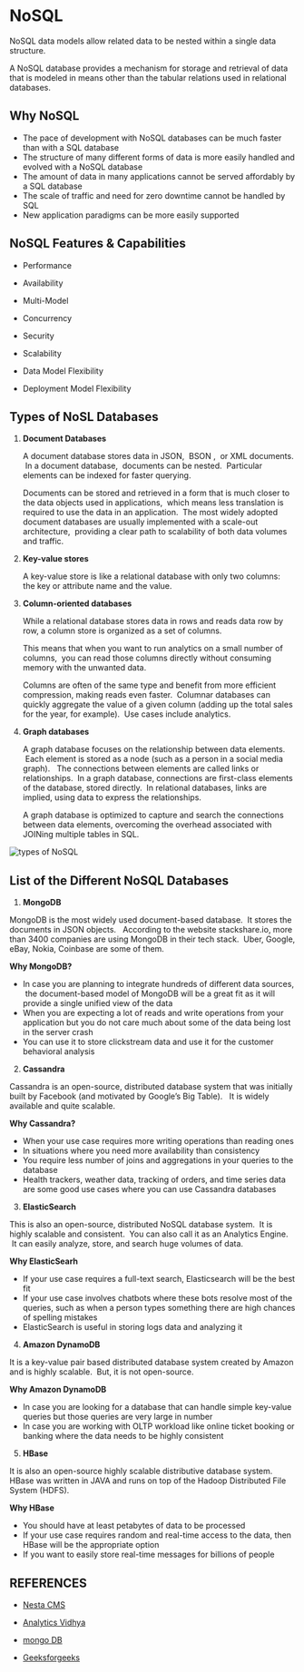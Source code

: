 # **NoSQL**

NoSQL data models allow related data to be nested within a single data structure.

A NoSQL database provides a mechanism for storage and retrieval of data that is modeled in means other than the tabular relations used in relational databases.

## **Why** **NoSQL**
* The pace of development with NoSQL databases can be much faster than with a SQL database
* The structure of many different forms of data is more easily handled and evolved with a NoSQL database
* The amount of data in many applications cannot be served affordably by a SQL database
* The scale of traffic and need for zero downtime cannot be handled by SQL
* New application paradigms can be more easily supported


##  **NoSQL Features & Capabilities**

* Performance

* Availability

* Multi-Model

* Concurrency

* Security

* Scalability

* Data Model Flexibility

* Deployment Model Flexibility


## **Types of NoSL Databases**



 

1. **Document Databases**

   A document database stores data in JSON, &nbsp;BSON ,&nbsp; or XML documents. &nbsp;In a document database, &nbsp;documents can be nested.&nbsp; Particular elements can be indexed for faster querying. 



   Documents can be stored and retrieved in a form that is much closer to the data objects used in applications, &nbsp;which means less translation is required to use the data in an application. &nbsp;The most widely adopted document databases are usually implemented with a scale-out architecture,&nbsp; providing a clear path to scalability of both data volumes and traffic.

2. **Key-value stores**
  
   A key-value store is like a relational database with only two columns:&nbsp; the key or attribute name and the value.

3. **Column-oriented databases** 

   While a relational database stores data in rows and reads data row by row, a column store is organized as a set of columns.   
   
   This means that when you want to run analytics on a small number of columns,&nbsp; you can read those columns directly without consuming memory with the unwanted data.

   Columns are often of the same type and benefit from more efficient compression, making reads even faster.&nbsp; Columnar databases can quickly aggregate the value of a given column (adding up the total sales for the year, for example).&nbsp; Use cases include analytics.

   

4. **Graph databases**

   A graph database focuses on the relationship between data elements. &nbsp;Each element is stored as a node (such as a person in a social media graph). &nbsp;  The connections between elements are called links or relationships.&nbsp; In a graph database, connections are first-class elements of the database, stored directly.&nbsp; In relational databases, links are implied, using data to express the relationships.

   A graph database is optimized to capture and search the connections between data elements, overcoming the overhead associated with JOINing multiple tables in SQL.

   
![types of NoSQL](https://images.app.goo.gl/6H1Wgac6T9BbgL9N7)




## **List of the Different NoSQL Databases**

1. **MongoDB**

MongoDB is the most widely used document-based database.&nbsp; It stores the documents in JSON objects. &nbsp; According to the website stackshare.io, more than 3400 companies are using MongoDB in their tech stack.&nbsp; Uber, Google, eBay, Nokia, Coinbase are some of them.

**Why MongoDB?**
* In case you are planning to integrate hundreds of different data sources, &nbsp;the document-based model of MongoDB will be a great fit as it will provide a single unified view of the data
* When you are expecting a lot of reads and write operations from your application but you do not care much about some of the data being lost in the server crash
* You can use it to store clickstream data and use it for the customer behavioral analysis

2. **Cassandra**

Cassandra is an open-source, distributed database system that was initially built by Facebook (and motivated by Google’s Big Table).   &nbsp;
 It is widely available and quite scalable.

**Why Cassandra?**
* When your use case requires more writing operations than reading ones
* In situations where you need more availability than consistency
* You require less number of joins and aggregations in your queries to the database
* Health trackers, weather data, tracking of orders, and time series data are some good use cases where you can use Cassandra databases

3. **ElasticSearch**


This is also an open-source, distributed NoSQL database system. &nbsp;It is highly scalable and consistent. &nbsp;You can also call it as an Analytics Engine. &nbsp;It can easily analyze, store, and search huge volumes of data.

**Why ElasticSearh**
* If your use case requires a full-text search, Elasticsearch will be the best fit 
* If your use case involves chatbots where these bots resolve most of the queries, such as when a person types something there are high chances of spelling mistakes
* ElasticSearch is useful in storing logs data and analyzing it

4. **Amazon DynamoDB**

It is a key-value pair based distributed database system created by Amazon and is highly scalable.&nbsp; But, it is not open-source.


**Why Amazon DynamoDB**

* In case you are looking for a database that can handle simple key-value queries but those queries are very large in number
* In case you are working with OLTP workload like online ticket booking or banking where the data needs to be highly consistent
5. **HBase**

It is also an open-source highly scalable distributive database system.&nbsp; HBase was written in JAVA and runs on top of the Hadoop Distributed File System (HDFS).

**Why HBase**
* You should have at least petabytes of data to be processed
* If your use case requires random and real-time access to the data, then HBase will be the appropriate option
* If you want to easily store real-time messages for billions of people


## **REFERENCES**


* [Nesta CMS](http://nestacms.com/docs/creating-content/markdown-cheat-sheet )

* [Analytics Vidhya](https://www.analyticsvidhya.com/blog/2020/09/different-nosql-databases-every-data-scientist-must-know/)

* [mongo DB](https://www.mongodb.com/nosql-explained)

* [Geeksforgeeks](https://www.geeksforgeeks.org/introduction-to-nosql/)














